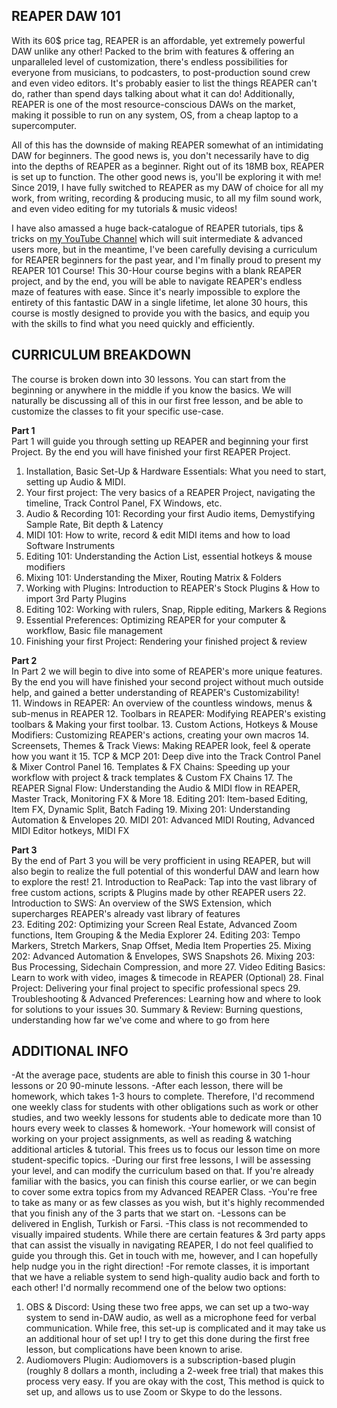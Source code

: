 ## REAPER DAW 101  
With its 60$ price tag, REAPER is an affordable, yet extremely powerful DAW unlike any other! Packed to the brim with features & offering an unparalleled level of customization, there's endless possibilities for everyone from musicians, to podcasters, to post-production sound crew and even video editors. It's probably easier to list the things REAPER can't do, rather than spend days talking about what it can do! Additionally, REAPER is one of the most resource-conscious DAWs on the market, making it possible to run on any system, OS, from a cheap laptop to a supercomputer.

All of this has the downside of making REAPER somewhat of an intimidating DAW for beginners. The good news is, you don't necessarily have to dig into the depths of REAPER as a beginner. Right out of its 18MB box, REAPER is set up to function. The other good news is, you'll be exploring it with me! Since 2019, I have fully switched to REAPER as my DAW of choice for all my work, from writing, recording & producing music, to all my film sound work, and even video editing for my tutorials & music videos!

I have also amassed a huge back-catalogue of REAPER tutorials, tips & tricks on [my YouTube Channel](https://www.youtube.com/c/IDDQDMusic) which will suit intermediate & advanced users more, but in the meantime, I've been carefully devising a curriculum for REAPER beginners for the past year, and I'm finally proud to present my REAPER 101 Course! This 30-Hour course begins with a blank REAPER project, and by the end, you will be able to navigate REAPER's endless maze of features with ease. Since it's nearly impossible to explore the entirety of this fantastic DAW in a single lifetime, let alone 30 hours, this course is mostly designed to provide you with the basics, and equip you with the skills to find what you need quickly and efficiently.

## CURRICULUM BREAKDOWN
 The course is broken down into 30 lessons. You can start from the beginning or anywhere in the middle if you know the basics. We will naturally be discussing all of this in our first free lesson, and be able to customize the classes to fit your specific use-case. 

 **Part 1**  
 Part 1 will guide you through setting up REAPER and beginning your first Project. By the end you will have finished your first REAPER Project.  
 1. Installation, Basic Set-Up & Hardware Essentials: What you need to start, setting up Audio & MIDI.  
 2. Your first project: The very basics of a REAPER Project, navigating the timeline, Track Control Panel, FX Windows, etc.  
 3. Audio & Recording 101: Recording your first Audio items, Demystifying Sample Rate, Bit depth & Latency  
 4. MIDI 101: How to write, record & edit MIDI items and how to load Software Instruments  
 5. Editing 101: Understanding the Action List, essential hotkeys & mouse modifiers  
 6. Mixing 101: Understanding the Mixer, Routing Matrix & Folders  
 7. Working with Plugins: Introduction to REAPER's Stock Plugins & How to import 3rd Party Plugins
 8. Editing 102: Working with rulers, Snap, Ripple editing, Markers & Regions  
 9. Essential Preferences: Optimizing REAPER for your computer & workflow, Basic file management  
 10. Finishing your first Project: Rendering your finished project & review  

 **Part 2**  
 In Part 2 we will begin to dive into some of REAPER's more unique features. By the end you will have finished your second project without much outside help, and gained a better understanding of REAPER's Customizability!  
 11. Windows in REAPER: An overview of the countless windows, menus & sub-menus in REAPER
 12. Toolbars in REAPER: Modifying REAPER's existing toolbars & Making your first toolbar.
 13. Custom Actions, Hotkeys & Mouse Modifiers: Customizing REAPER's actions, creating your own macros
 14. Screensets, Themes & Track Views: Making REAPER look, feel & operate how you want it
 15. TCP & MCP 201: Deep dive into the Track Control Panel & Mixer Control Panel
 16. Templates & FX Chains: Speeding up your workflow with project & track templates & Custom FX Chains
 17. The REAPER Signal Flow: Understanding the Audio & MIDI flow in REAPER, Master Track, Monitoring FX & More
 18. Editing 201: Item-based Editing, Item FX, Dynamic Split, Batch Fading
 19. Mixing 201: Understanding Automation & Envelopes
 20. MIDI 201: Advanced MIDI Routing, Advanced MIDI Editor hotkeys, MIDI FX

 **Part 3**  
 By the end of Part 3 you will be very profficient in using REAPER, but will also begin to realize the full potential of this wonderful DAW and learn how to explore the rest!
 21. Introduction to ReaPack: Tap into the vast library of free custom actions, scripts & Plugins made by other REAPER users
 22. Introduction to SWS: An overview of the SWS Extension, which supercharges REAPER's already vast library of features  
 23. Editing 202: Optimizing your Screen Real Estate, Advanced Zoom functions, Item Grouping & the Media Explorer
 24. Editing 203: Tempo Markers, Stretch Markers, Snap Offset, Media Item Properties
 25. Mixing 202: Advanced Automation & Envelopes, SWS Snapshots
 26. Mixing 203: Bus Processing, Sidechain Compression, and more
 27. Video Editing Basics: Learn to work with video, images & timecode in REAPER (Optional)
 28. Final Project: Delivering your final project to specific professional specs
 29. Troubleshooting & Advanced Preferences: Learning how and where to look for solutions to your issues
 30. Summary & Review: Burning questions, understanding how far we've come and where to go from here 

 ## ADDITIONAL INFO
 -At the average pace, students are able to finish this course in 30 1-hour lessons or 20 90-minute lessons.
 -After each lesson, there will be homework, which takes 1-3 hours to complete. Therefore, I'd recommend one weekly class for students with other obligations such as work or other studies, and two weekly lessons for students able to dedicate more than 10 hours every week to classes & homework.
 -Your homework will consist of working on your project assignments, as well as reading & watching additional articles & tutorial. This frees us to focus our lesson time on more student-specific topics.
 -During our first free lessons, I will be assessing your level, and can modify the curriculum based on that. If you're already familiar with the basics, you can finish this course earlier, or we can begin to cover some extra topics from my Advanced REAPER Class.
 -You're free to take as many or as few classes as you wish, but it's highly recommended that you finish any of the 3 parts that we start on.
 -Lessons can be delivered in English, Turkish or Farsi.
 -This class is not recommended to visually impaired students. While there are certain features & 3rd party apps that can assist the visually in navigating REAPER, I do not feel qualified to guide you through this. Get in touch with me, however, and I can hopefully help nudge you in the right direction!
 -For remote classes, it is important that we have a reliable system to send high-quality audio back and forth to each other! I'd normally recommend one of the below two options:
 1. OBS & Discord: Using these two free apps, we can set up a two-way system to send in-DAW audio, as well as a microphone feed for verbal communication. While free, this set-up is complicated and it may take us an additional hour of set up! I try to get this done during the first free lesson, but complications have been known to arise.
 2. Audiomovers Plugin: Audiomovers is a subscription-based plugin (roughly 8 dollars a month, including a 2-week free trial) that makes this process very easy. If you are okay with the cost, This method is quick to set up, and allows us to use Zoom or Skype to do the lessons. 
 